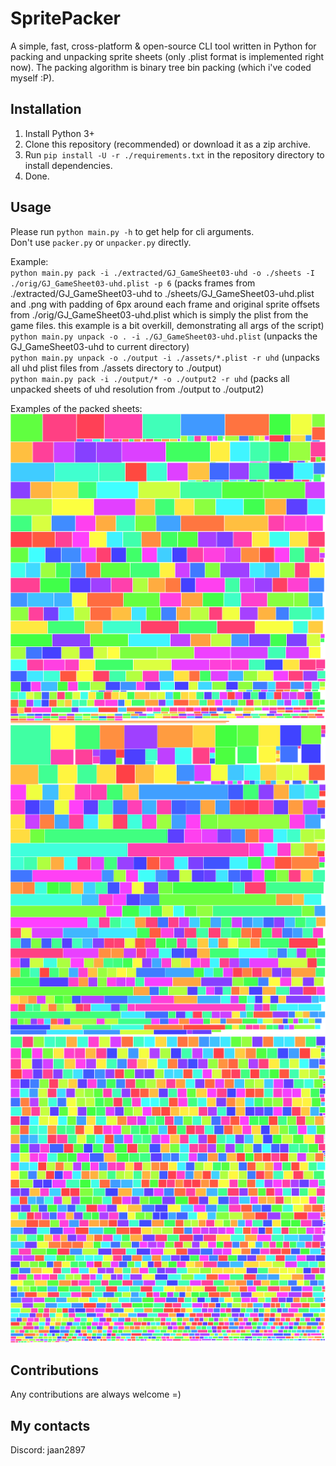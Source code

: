 # SpritePacker

A simple, fast, cross-platform & open-source CLI tool written in Python for packing and unpacking sprite sheets (only .plist format is implemented right now). The packing algorithm is binary tree bin packing (which i've coded myself :<remove-github-emojis>P).

## Installation

1. Install Python 3+
2. Clone this repository (recommended) or download it as a zip archive.
3. Run `pip install -U -r ./requirements.txt` in the repository directory to install dependencies.
4. Done.

## Usage

Please run `python main.py -h` to get help for cli arguments.  
Don't use `packer.py` or `unpacker.py` directly.

Example:  
`python main.py pack -i ./extracted/GJ_GameSheet03-uhd -o ./sheets -I ./orig/GJ_GameSheet03-uhd.plist -p 6` (packs frames from ./extracted/GJ_GameSheet03-uhd to ./sheets/GJ_GameSheet03-uhd.plist and .png with padding of 6px around each frame and original sprite offsets from ./orig/GJ_GameSheet03-uhd.plist which is simply the plist from the game files. this example is a bit overkill, demonstrating all args of the script)  
`python main.py unpack -o . -i ./GJ_GameSheet03-uhd.plist` (unpacks the GJ_GameSheet03-uhd to current directory)  
`python main.py unpack -o ./output -i ./assets/*.plist -r uhd` (unpacks all uhd plist files from ./assets directory to ./output)  
`python main.py pack -i ./output/* -o ./output2 -r uhd` (packs all unpacked sheets of uhd resolution from ./output to ./output2)

Examples of the packed sheets:
![GJ_GameSheet02-uhd](assets/GJ_GameSheet02-uhd.png)
![GJ_GameSheet03-uhd](assets/GJ_GameSheet03-uhd.png)
![GJ_GameSheetIcons-hd](assets/GJ_GameSheetIcons-hd.png)

## Contributions

Any contributions are always welcome =)

## My contacts

Discord: jaan2897
